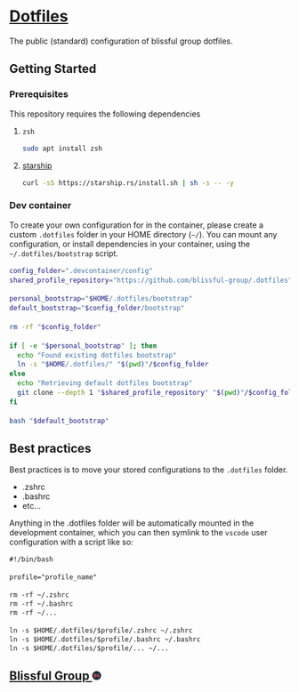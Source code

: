 # [Dotfiles](https://github.com/blissful-group/.dotfiles)

The public (standard) configuration of blissful group dotfiles.

## Getting Started

### Prerequisites

This repository requires the following dependencies

1. `zsh`

   ```bash
   sudo apt install zsh
   ```

1. [starship](https://starship.rs/)

   ```bash
   curl -sS https://starship.rs/install.sh | sh -s -- -y
   ```

### Dev container

To create your own configuration for in the container, please create a custom `.dotfiles` folder in your HOME directory (`~/`).
You can mount any configuration, or install dependencies in your container, using the `~/.dotfiles/bootstrap` script.

```bash
config_folder=".devcontainer/config"
shared_profile_repository="https://github.com/blissful-group/.dotfiles"

personal_bootstrap="$HOME/.dotfiles/bootstrap"
default_bootstrap="$config_folder/bootstrap"

rm -rf "$config_folder"

if [ -e "$personal_bootstrap" ]; then
  echo "Found existing dotfiles bootstrap"
  ln -s "$HOME/.dotfiles/" "$(pwd)"/$config_folder
else
  echo "Retrieving default dotfiles bootstrap"
  git clone --depth 1 "$shared_profile_repository" "$(pwd)"/$config_folder
fi

bash "$default_bootstrap"
```

## Best practices

Best practices is to move your stored configurations to the `.dotfiles` folder.

- .zshrc
- .bashrc
- etc...

Anything in the .dotfiles folder will be automatically mounted in the development container, which you can then symlink to the `vscode` user configuration with a script like so:

```shell
#!/bin/bash

profile="profile_name"

rm -rf ~/.zshrc
rm -rf ~/.bashrc
rm -rf ~/...

ln -s $HOME/.dotfiles/$profile/.zshrc ~/.zshrc
ln -s $HOME/.dotfiles/$profile/.bashrc ~/.bashrc
ln -s $HOME/.dotfiles/$profile/... ~/...
```

## [Blissful Group ![Logo](./public/favicon-16x16.png)](https://blissful.group)
